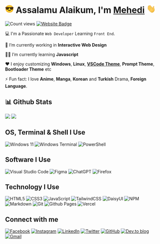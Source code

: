   <h1>
    <b><img src="./assets/smilefacesunglass.png" width="28"> Assalamu Alaikum, I'm <a href="https://github.com/devbytemehedi">Mehedi</a>  <img src="./assets/hello.png" width="30"> </b> 
  </h1>
  
 ![Count views](https://komarev.com/ghpvc/?username=devbytemehedi&color=1a71ff&style=for-the-badge&label=👀) <!--&label=Visitors-->[![Website Badge](https://img.shields.io/badge/MHDEV-1a71ff?style=for-the-badge&labelColor=gray&logo=firefox&logoColor=white)](https://dub.sh/mhdev)


<!--![Visitors](https://komarev.com/ghpvc/?username=devbytemehedi&style=flat&logo=github&logoColor=white&label=Visitors)-->

<!--[![My resume](https://img.shields.io/badge/-Resume-1a71ff)](https://resume.io/r/wIZvxMmqH)-->

💻 I'm a Passionate `Web Developer` Learning `Front End`.
  
💼 I’m currently working in ****Interactive Web Design****

👨‍💻 I’m currently learning ****Javascript****

♥️ I enjoy customizing **Windows**, **Linux**, **[VSCode Theme](https://dub.sh/clearview)**, **Prompt Theme**, **Bootloader Theme** etc

⚡ Fun fact: I love **Anime**, **Manga**, **Korean** and **Turkish** Drama, **Foreign Language**.

<div>	
 
 ## 📊 Github Stats
  <img height="180em" src="https://github-readme-stats.vercel.app/api/top-langs/?username=devbytemehedi&&layout=compact&&hide_border=true&theme=github_dark&cache_seconds=1000&custom_title=Languages" />
  <img height="180em" src="https://github-readme-stats.vercel.app/api?username=devbytemehedi&&layout=compact&&hide_border=true&theme=github_dark&show_icons=true&count_private=true&include_all_commits=true&custom_title=Stats"/>
</div>

## OS, Terminal & Shell I Use
![Windows 11](https://img.shields.io/badge/Windows%2011-%230079d5.svg?style=for-the-badge&logo=Windows%2011&logoColor=white) ![Windows Terminal](https://img.shields.io/badge/Windows%20Terminal-%234D4D4D.svg?style=for-the-badge&logo=windows-terminal&logoColor=white) ![PowerShell](https://img.shields.io/badge/PowerShell-%235391FE.svg?style=for-the-badge&logo=powershell&logoColor=white)

## Software I Use
![Visual Studio Code](https://img.shields.io/badge/Visual%20Studio%20Code-0078d7.svg?style=for-the-badge&logo=visual-studio-code&logoColor=white) ![Figma](https://img.shields.io/badge/figma-%23F24E1E.svg?style=for-the-badge&logo=figma&logoColor=white) ![ChatGPT](https://img.shields.io/badge/chatGPT-74aa9c?style=for-the-badge&logo=openai&logoColor=white) ![Firefox](https://img.shields.io/badge/Firefox-FF7139?style=for-the-badge&logo=Firefox-Browser&logoColor=white)

## Technology I Use

![HTML5](https://img.shields.io/badge/html5-%23E34F26.svg?style=for-the-badge&logo=html5&logoColor=white) ![CSS3](https://img.shields.io/badge/css3-%231572B6.svg?style=for-the-badge&logo=css3&logoColor=white) ![JavaScript](https://img.shields.io/badge/javascript-%23323330.svg?style=for-the-badge&logo=javascript&logoColor=%23F7DF1E) ![TailwindCSS](https://img.shields.io/badge/tailwindcss-%2338B2AC.svg?style=for-the-badge&logo=tailwind-css&logoColor=white) ![DaisyUI](https://img.shields.io/badge/daisyui-5A0EF8?style=for-the-badge&logo=daisyui&logoColor=white) ![NPM](https://img.shields.io/badge/NPM-%23CB3837.svg?style=for-the-badge&logo=npm&logoColor=white) ![Markdown](https://img.shields.io/badge/markdown-%23000000.svg?style=for-the-badge&logo=markdown&logoColor=white) ![Git](https://img.shields.io/badge/git-%23F05033.svg?style=for-the-badge&logo=git&logoColor=white) ![Github Pages](https://img.shields.io/badge/github%20pages-121013?style=for-the-badge&logo=github&logoColor=white) ![Vercel](https://img.shields.io/badge/vercel-%23000000.svg?style=for-the-badge&logo=vercel&logoColor=white)

## Connect with me

[![Facebook](https://img.shields.io/badge/Facebook-%231877F2.svg?style=for-the-badge&logo=Facebook&logoColor=white)](https://facebook.com/iamrealmehedi) [![Instagram](https://img.shields.io/badge/Instagram-%23E4405F.svg?style=for-the-badge&logo=Instagram&logoColor=white)](http://instagram.com/iamrealmehedi) [![LinkedIn](https://img.shields.io/badge/linkedin-%230077B5.svg?style=for-the-badge&logo=linkedin&logoColor=white)](https://www.linkedin.com/in/devbytemehedi/) [![Twitter](https://img.shields.io/badge/Twitter-%231DA1F2.svg?style=for-the-badge&logo=Twitter&logoColor=white)](https://twitter.com/devbytemehedi)
[![GitHub](https://img.shields.io/badge/github-%23121011.svg?style=for-the-badge&logo=github&logoColor=white)](https://github.com/devbytemehedi)  [![Dev.to blog](https://img.shields.io/badge/dev.to-0A0A0A?style=for-the-badge&logo=dev.to&logoColor=white)](https://dev.to/devbytemehedi) [![Gmail](https://img.shields.io/badge/Gmail-D14836?style=for-the-badge&logo=gmail&logoColor=white)](mailto:devbytemehedi@gmail.com)
